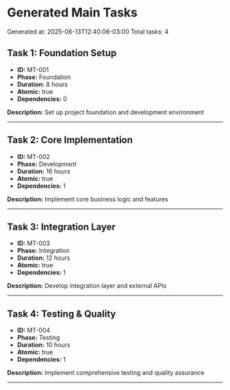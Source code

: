 # Generated Main Tasks

Generated at: 2025-06-13T12:40:06-03:00
Total tasks: 4

## Task 1: Foundation Setup

- **ID:** MT-001
- **Phase:** Foundation
- **Duration:** 8 hours
- **Atomic:** true
- **Dependencies:** 0

**Description:** Set up project foundation and development environment

---

## Task 2: Core Implementation

- **ID:** MT-002
- **Phase:** Development
- **Duration:** 16 hours
- **Atomic:** true
- **Dependencies:** 1

**Description:** Implement core business logic and features

---

## Task 3: Integration Layer

- **ID:** MT-003
- **Phase:** Integration
- **Duration:** 12 hours
- **Atomic:** true
- **Dependencies:** 1

**Description:** Develop integration layer and external APIs

---

## Task 4: Testing & Quality

- **ID:** MT-004
- **Phase:** Testing
- **Duration:** 10 hours
- **Atomic:** true
- **Dependencies:** 1

**Description:** Implement comprehensive testing and quality assurance

---

